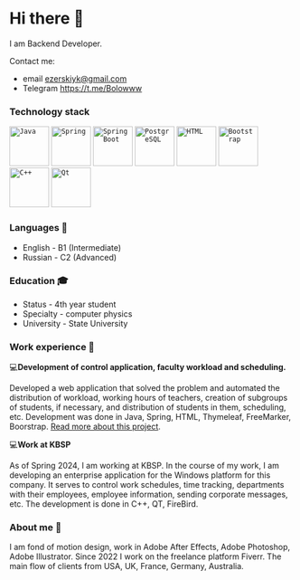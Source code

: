 # Hi there 👋

I am Backend Developer.

Contact me:
- email    ezerskiyk@gmail.com
- Telegram https://t.me/Bolowww

### Technology stack
<div >
	<code><img width="70" src="https://user-images.githubusercontent.com/25181517/117201156-9a724800-adec-11eb-9a9d-3cd0f67da4bc.png" alt="Java" title="Java"/></code>
	<code><img width="70" src="https://user-images.githubusercontent.com/25181517/117201470-f6d56780-adec-11eb-8f7c-e70e376cfd07.png" alt="Spring" title="Spring"/></code>
	<code><img width="70" src="https://user-images.githubusercontent.com/25181517/183891303-41f257f8-6b3d-487c-aa56-c497b880d0fb.png" alt="Spring Boot" title="Spring Boot"/></code>
	<code><img width="70" src="https://user-images.githubusercontent.com/25181517/117208740-bfb78400-adf5-11eb-97bb-09072b6bedfc.png" alt="PostgreSQL" title="PostgreSQL"/></code>
	<code><img width="70" src="https://user-images.githubusercontent.com/25181517/192158954-f88b5814-d510-4564-b285-dff7d6400dad.png" alt="HTML" title="HTML"/></code>
	<code><img width="70" src="https://user-images.githubusercontent.com/25181517/183898054-b3d693d4-dafb-4808-a509-bab54cf5de34.png" alt="Bootstrap" title="Bootstrap"/></code>
	<code><img width="70" src="https://user-images.githubusercontent.com/25181517/192106073-90fffafe-3562-4ff9-a37e-c77a2da0ff58.png" alt="C++" title="C++"/></code>
	<code><img width="70" src="https://github.com/marwin1991/profile-technology-icons/assets/136815194/11e7dfe7-c1f6-483c-9d92-276f1fa9363b" alt="Qt" title="Qt"/></code>
</div>



### Languages :microphone:

- English - B1 (Intermediate)
- Russian - C2 (Advanced)



### Education :mortar_board:
- Status - 4th year student
- Specialty - computer physics  
- University - State University


### Work experience :briefcase:

:computer:****Development of control application, faculty workload and scheduling.****  

Developed a web application that solved the problem and automated the distribution of workload, working hours of teachers, creation of subgroups of students, if necessary, and distribution of students in them, scheduling, etc. Development was done in Java, Spring, HTML, Thymeleaf, FreeMarker, Boorstrap.
[Read more about this project](https://github.com/EzerskiyK/workLoad).

:computer:****Work at KBSP****

As of Spring 2024, I am working at KBSP. In the course of my work, I am developing an enterprise application for the Windows platform for this company. It serves to control work schedules, time tracking, departments with their employees, employee information, sending corporate messages, etc. The development is done in C++, QT, FireBird. 

### About me :movie_camera:
I am fond of motion design, work in Adobe After Effects, Adobe Photoshop, Adobe Illustrator.
Since 2022 I work on the freelance platform Fiverr.
The main flow of clients from USA, UK, France, Germany, Australia.

<!--
**EzerskiyK/EzerskiyK** is a ✨ _special_ ✨ repository because its `README.md` (this file) appears on your GitHub profile.

Here are some ideas to get you started:

- 🔭 I’m currently working on ...
- 🌱 I’m currently learning ...
- 👯 I’m looking to collaborate on ...
- 🤔 I’m looking for help with ...
- 💬 Ask me about ...
- 📫 How to reach me: ...
- 😄 Pronouns: ...
- ⚡ Fun fact: ...
-->
